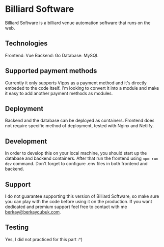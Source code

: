 # Billiard Software

Billiard Software is a billiard venue automation software that runs on the web.

## Technologies

Frontend: Vue
Backend: Go
Database: MySQL

## Supported payment methods

Currently it only supports Vipps as a payment method and it's directly embeded to the code itself. I'm looking to convert it into a module and make it easy to add another payment methods as modules.

## Deployment

Backend and the database can be deployed as containers. Frontend does not require specific method of deployment, tested with Nginx and Netlify.

## Development

In order to develop this on your local machine, you should start up the database and backend containers. After that run the frontend using `npm run dev` command. Don't forget to configure .env files in both frontend and backend.

## Support

I do not guarantee supporting this version of Billiard Software, so make sure you can play with the code before using it on the production. If you want dedicated and premium support feel free to contact with me <berkay@berkaycubuk.com>.

## Testing

Yes, I did not practiced for this part :^)
